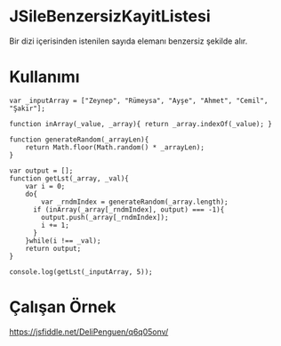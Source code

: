 # JSileBenzersizKayitListesi

Bir dizi içerisinden istenilen sayıda elemanı benzersiz şekilde alır.

Kullanımı
=================================

```
var _inputArray = ["Zeynep", "Rümeysa", "Ayşe", "Ahmet", "Cemil", "Şakir"];

function inArray(_value, _array){ return _array.indexOf(_value); }

function generateRandom(_arrayLen){
	return Math.floor(Math.random() * _arrayLen);
}

var output = [];
function getLst(_array, _val){
    var i = 0;
    do{
    	var _rndmIndex = generateRandom(_array.length);
      if (inArray(_array[_rndmIndex], output) === -1){
        output.push(_array[_rndmIndex]);
        i += 1;
      }
    }while(i !== _val);
    return output;
}

console.log(getLst(_inputArray, 5));
```

Çalışan Örnek
=================================

https://jsfiddle.net/DeliPenguen/q6q05onv/
